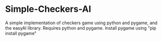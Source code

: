 # Simple-Checkers-AI
A simple implementation of checkers game using python and pygame, and the easyAI library. Requires python and pygame. Install pygame using "pip install pygame"
